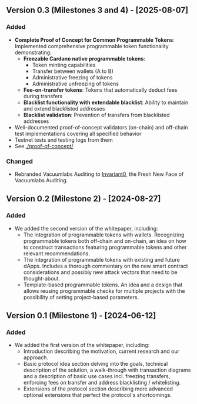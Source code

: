 ## Version 0.3 (Milestones 3 and 4) - [2025-08-07]

### Added

- **Complete Proof of Concept for Common Programmable Tokens**: Implemented comprehensive programmable token functionality demonstrating:
  - **Freezable Cardano native programmable tokens**:
    - Token minting capabilities
    - Transfer between wallets (A to B)
    - Administrative freezing of tokens
    - Administrative unfreezing of tokens
  - **Fee-on-transfer tokens**: Tokens that automatically deduct fees during transfers
  - **Blacklist functionality with extendable blacklist**: Ability to maintain and extend blacklisted addresses
  - **Blacklist validation**: Prevention of transfers from blacklisted addresses
- Well-documented proof-of-concept validators (on-chain) and off-chain test implementations covering all specified behavior
- Testnet tests and testing logs from them
- See [./proof-of-concept/](./proof-of-concept/)

### Changed

- Rebranded Vacuumlabs Auditing to [Invariant0](https://invariant0.com/), the Fresh New Face of Vacuumlabs Auditing.

## Version 0.2 (Milestone 2) - [2024-08-27]

### Added

- We added the second version of the whitepaper, including:
  - The integration of programmable tokens with wallets. Recognizing programmable tokens both off-chain and on-chain, an idea on how to construct transactions featuring programmable tokens and other relevant recommendations.
  - The integration of programmable tokens with existing and future dApps. Includes a thorough commentary on the new smart contract considerations and possibly new attack vectors that need to be thought-about.
  - Template-based programmable tokens. An idea and a design that allows reusing programmable checks for multiple projects with the possibility of setting project-based parameters.

## Version 0.1 (Milestone 1) - [2024-06-12]

### Added

- We added the first version of the whitepaper, including:
  - Introduction describing the motivation, current research and our approach.
  - Basic protocol idea section delving into the goals, technical description of the solution, a walk-through with transaction diagrams and a description of basic use cases incl. freezing transfers, enforcing fees on transfer and address blacklisting / whitelisting.
  - Extensions of the protocol section describing more advanced optional extensions that perfect the protocol's shortcomings.
